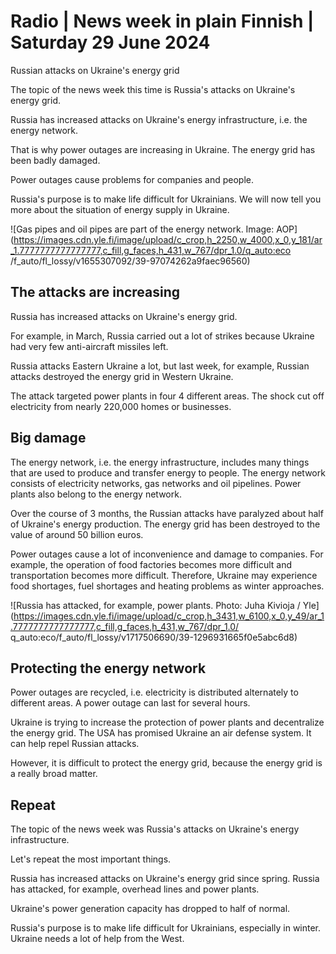 # Radio \| News week in plain Finnish \| Saturday 29 June 2024

Russian attacks on Ukraine's energy grid

The topic of the news week this time is Russia's attacks on Ukraine's energy grid.

Russia has increased attacks on Ukraine's energy infrastructure, i.e. the energy network.

That is why power outages are increasing in Ukraine. The energy grid has been badly damaged.

Power outages cause problems for companies and people.

Russia's purpose is to make life difficult for Ukrainians. We will now tell you more about the situation of energy supply in Ukraine.

![Gas pipes and oil pipes are part of the energy network. Image: AOP](https://images.cdn.yle.fi/image/upload/c_crop,h_2250,w_4000,x_0,y_181/ar_1.7777777777777777,c_fill,g_faces,h_431,w_767/dpr_1.0/q_auto:eco /f_auto/fl_lossy/v1655307092/39-97074262a9faec96560)

## The attacks are increasing

Russia has increased attacks on Ukraine's energy grid.

For example, in March, Russia carried out a lot of strikes because Ukraine had very few anti-aircraft missiles left.

Russia attacks Eastern Ukraine a lot, but last week, for example, Russian attacks destroyed the energy grid in Western Ukraine.

The attack targeted power plants in four 4 different areas. The shock cut off electricity from nearly 220,000 homes or businesses.

## Big damage

The energy network, i.e. the energy infrastructure, includes many things that are used to produce and transfer energy to people. The energy network consists of electricity networks, gas networks and oil pipelines. Power plants also belong to the energy network.

Over the course of 3 months, the Russian attacks have paralyzed about half of Ukraine's energy production. The energy grid has been destroyed to the value of around 50 billion euros.

Power outages cause a lot of inconvenience and damage to companies. For example, the operation of food factories becomes more difficult and transportation becomes more difficult. Therefore, Ukraine may experience food shortages, fuel shortages and heating problems as winter approaches.

![Russia has attacked, for example, power plants. Photo: Juha Kivioja / Yle](https://images.cdn.yle.fi/image/upload/c_crop,h_3431,w_6100,x_0,y_49/ar_1.7777777777777777,c_fill,g_faces,h_431,w_767/dpr_1.0/ q_auto:eco/f_auto/fl_lossy/v1717506690/39-1296931665f0e5abc6d8)

## Protecting the energy network

Power outages are recycled, i.e. electricity is distributed alternately to different areas. A power outage can last for several hours.

Ukraine is trying to increase the protection of power plants and decentralize the energy grid. The USA has promised Ukraine an air defense system. It can help repel Russian attacks.

However, it is difficult to protect the energy grid, because the energy grid is a really broad matter.

## Repeat

The topic of the news week was Russia's attacks on Ukraine's energy infrastructure.

Let's repeat the most important things.

Russia has increased attacks on Ukraine's energy grid since spring. Russia has attacked, for example, overhead lines and power plants.

Ukraine's power generation capacity has dropped to half of normal.

Russia's purpose is to make life difficult for Ukrainians, especially in winter. Ukraine needs a lot of help from the West.

